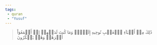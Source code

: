 ```yaml
---
tags: 
 - quran 
 - "Yusuf"
---
```


> ذَٰلِكَ مِنۡ أَنۢبَآءِ ٱلۡغَيۡبِ نُوحِيهِ إِلَيۡكَۖ وَمَا كُنتَ لَدَيۡهِمۡ إِذۡ أَجۡمَعُوٓاْ أَمۡرَهُمۡ وَهُمۡ يَمۡكُرُونَ
